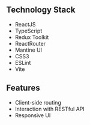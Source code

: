 ## Technology Stack
 - ReactJS
 - TypeScript
 - Redux Toolkit
 - ReactRouter
 - Mantine UI
 - CSS3
 - ESLint
 - Vite

## Features
 - Client-side routing
 - Interaction with RESTful API 
 - Responsive UI
